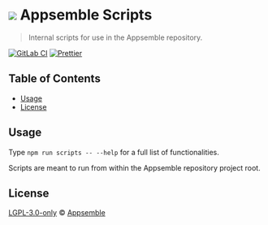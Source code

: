 # ![](https://gitlab.com/appsemble/appsemble/-/raw/0.29.10/config/assets/logo.svg) Appsemble Scripts

> Internal scripts for use in the Appsemble repository.

[![GitLab CI](https://gitlab.com/appsemble/appsemble/badges/0.29.10/pipeline.svg)](https://gitlab.com/appsemble/appsemble/-/releases/0.29.10)
[![Prettier](https://img.shields.io/badge/code_style-prettier-ff69b4.svg)](https://prettier.io)

## Table of Contents

- [Usage](#usage)
- [License](#license)

## Usage

Type `npm run scripts -- --help` for a full list of functionalities.

Scripts are meant to run from within the Appsemble repository project root.

## License

[LGPL-3.0-only](https://gitlab.com/appsemble/appsemble/-/blob/0.29.10/LICENSE.md) ©
[Appsemble](https://appsemble.com)

